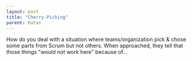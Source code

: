 ```yaml
---
layout: post
title: "Cherry-Picking"
parent: Katas
---
```

How do you deal with a situation where teams/organization pick & chose some parts from Scrum but not others. When approached, they tell that those things "would not work here" because of... 